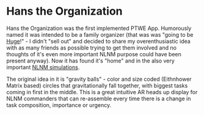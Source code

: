 # Hans the Organization

Hans the Organization was the first implemented PTWE App. Humorously named it was intended to be a family organizer (that was was "going to be [Huge](https://github.com/Data-Independence-Network/trunk-core/blob/main/docs/History_Drivers_and_Overview.md)!" - I didn't "sell out" and decided to share my overenthusiastic idea with as many friends as possible trying to get them involved and no thoughts of it's even more important NLNM purpose could have been present anyway). Now it has found it's "home" and in the also very important [NLNM simulations](https://github.com/Past-The-War-Earth/NLNM-combat-simulation/issues/1).

The original idea in it is "gravity balls" - color and size coded (Eithnhower Matrix based) circles that gravitationally fall together, with biggest tasks coming in first in the middle.  This is a great intuitive AR heads up display for NLNM commanders that can re-assemble every time there is a change in task composition, importance or urgency.
